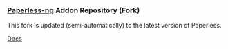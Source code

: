 ### [Paperless-ng](paperless-ng) Addon Repository (Fork)

This fork is updated (semi-automatically) to the latest version of Paperless.

[Docs](paperless-ng/DOCS.md)
